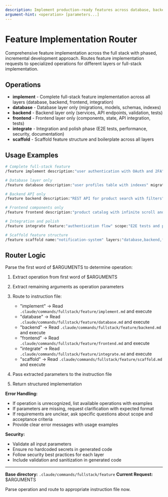 ```yaml
---
description: Implement production-ready features across database, backend, and frontend layers with incremental phased approach
argument-hint: <operation> [parameters...]
---
```


# Feature Implementation Router

Comprehensive feature implementation across the full stack with phased, incremental development approach. Routes feature implementation requests to specialized operations for different layers or full-stack implementation.

## Operations

- **implement** - Complete full-stack feature implementation across all layers (database, backend, frontend, integration)
- **database** - Database layer only (migrations, models, schemas, indexes)
- **backend** - Backend layer only (services, API endpoints, validation, tests)
- **frontend** - Frontend layer only (components, state, API integration, tests)
- **integrate** - Integration and polish phase (E2E tests, performance, security, documentation)
- **scaffold** - Scaffold feature structure and boilerplate across all layers

## Usage Examples

```bash
# Complete full-stack feature
/feature implement description:"user authentication with OAuth and 2FA" tests:"comprehensive"

# Database layer only
/feature database description:"user profiles table with indexes" migration:"add_user_profiles"

# Backend API only
/feature backend description:"REST API for product search with filters" validation:"strict"

# Frontend components only
/feature frontend description:"product catalog with infinite scroll and filters" framework:"react"

# Integration and polish
/feature integrate feature:"authentication flow" scope:"E2E tests and performance"

# Scaffold feature structure
/feature scaffold name:"notification-system" layers:"database,backend,frontend"
```

## Router Logic

Parse the first word of $ARGUMENTS to determine operation:

1. Extract operation from first word of $ARGUMENTS
2. Extract remaining arguments as operation parameters
3. Route to instruction file:
   - "implement" → Read `.claude/commands/fullstack/feature/implement.md` and execute
   - "database" → Read `.claude/commands/fullstack/feature/database.md` and execute
   - "backend" → Read `.claude/commands/fullstack/feature/backend.md` and execute
   - "frontend" → Read `.claude/commands/fullstack/feature/frontend.md` and execute
   - "integrate" → Read `.claude/commands/fullstack/feature/integrate.md` and execute
   - "scaffold" → Read `.claude/commands/fullstack/feature/scaffold.md` and execute

4. Pass extracted parameters to the instruction file
5. Return structured implementation

**Error Handling:**
- If operation is unrecognized, list available operations with examples
- If parameters are missing, request clarification with expected format
- If requirements are unclear, ask specific questions about scope and acceptance criteria
- Provide clear error messages with usage examples

**Security:**
- Validate all input parameters
- Ensure no hardcoded secrets in generated code
- Follow security best practices for each layer
- Include validation and sanitization in generated code

---

**Base directory:** `.claude/commands/fullstack/feature`
**Current Request:** $ARGUMENTS

Parse operation and route to appropriate instruction file now.

